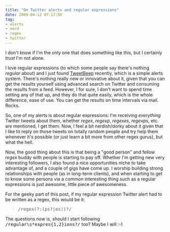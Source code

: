 ```yaml
---
title: "On Twitter alerts and regular expressions"
date: 2009-04-12 07:17:58
tag:
- alerts
- nerd
- regex
- twitter
---
```

I don't know if I'm the only one that does something like this, but I certainly <em>trust</em> I'm not alone.

I love regular expressions (to which some people say there's nothing <em>regular</em> about) and I just found <a href="http://tweetbeep.com">TweetBeep</a> recently, which is a simple alerts system. There's nothing really new or innovative about it, given that you can get the results yourself using advanced search on Twitter and consuming the results from a feed. However, I for sure, I don't want to spend time setting any of that up, and they do that quite easily, which is the whole difference, ease of use. You can get the results on time intervals via mail. Rocks.

So, one of my alerts is about regular expressions: I'm receiving <em>everything</em> Twitter tweets about them, whether <em>regex</em>, <em>regexp</em>, <em>regexes</em>, <em>regexps</em>, etc. are mentioned, I get them. Now, I feel a bit nerdish/dorky about it given that I like to reply on those tweets on totally random people and try help them whenever it's possible (or just learn a bit more from other regex gurus), but what the hell.

Now, the good thing about this is that being a "good person" and fellow <em>regex</em> buddy with people is starting to pay off. Whether I'm getting new very interesting followers, I also found a nice opportunities niche to take advantage of, and a couple of gigs have come up. I worship building strong relationships with people (as in long-term clients), and when starting to get to know some persons via a common interesting thing such as a regular expressions is just awesome, little piece of awesomeness.

For the geeky part of this post, if my regular expression Twitter alert had to be written as a regex, this would be it:
<blockquote><tt>/regex(?:(ps?|es))?/</tt></blockquote>
The questions now is, should I start following <tt>/regular\s*expres{1,2}ions?/</tt> too? Maybe I will :-)